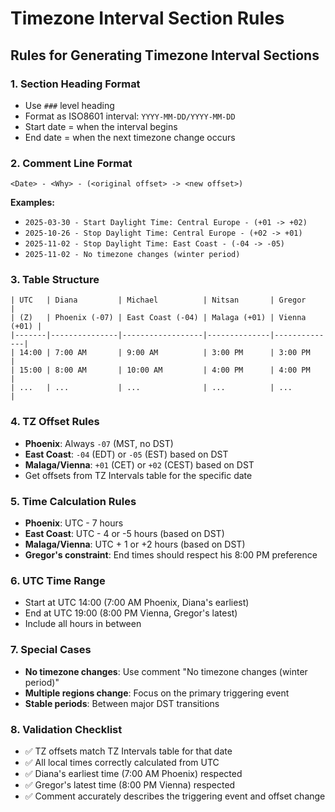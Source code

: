 # Timezone Interval Section Rules

## **Rules for Generating Timezone Interval Sections**

### **1. Section Heading Format**
- Use `###` level heading
- Format as ISO8601 interval: `YYYY-MM-DD/YYYY-MM-DD`
- Start date = when the interval begins
- End date = when the next timezone change occurs

### **2. Comment Line Format**
```
<Date> - <Why> - (<original offset> -> <new offset>)
```
**Examples:**
- `2025-03-30 - Start Daylight Time: Central Europe - (+01 -> +02)`
- `2025-10-26 - Stop Daylight Time: Central Europe - (+02 -> +01)`
- `2025-11-02 - Stop Daylight Time: East Coast - (-04 -> -05)`
- `2025-11-02 - No timezone changes (winter period)`

### **3. Table Structure**
```
| UTC   | Diana         | Michael          | Nitsan       | Gregor       |
| (Z)   | Phoenix (-07) | East Coast (-04) | Malaga (+01) | Vienna (+01) |
|-------|---------------|------------------|--------------|--------------|
| 14:00 | 7:00 AM       | 9:00 AM          | 3:00 PM      | 3:00 PM      |
| 15:00 | 8:00 AM       | 10:00 AM         | 4:00 PM      | 4:00 PM      |
| ...   | ...           | ...              | ...          | ...          |
```

### **4. TZ Offset Rules**
- **Phoenix**: Always `-07` (MST, no DST)
- **East Coast**: `-04` (EDT) or `-05` (EST) based on DST
- **Malaga/Vienna**: `+01` (CET) or `+02` (CEST) based on DST
- Get offsets from TZ Intervals table for the specific date

### **5. Time Calculation Rules**
- **Phoenix**: UTC - 7 hours
- **East Coast**: UTC - 4 or -5 hours (based on DST)
- **Malaga/Vienna**: UTC + 1 or +2 hours (based on DST)
- **Gregor's constraint**: End times should respect his 8:00 PM preference

### **6. UTC Time Range**
- Start at UTC 14:00 (7:00 AM Phoenix, Diana's earliest)
- End at UTC 19:00 (8:00 PM Vienna, Gregor's latest)
- Include all hours in between

### **7. Special Cases**
- **No timezone changes**: Use comment "No timezone changes (winter period)"
- **Multiple regions change**: Focus on the primary triggering event
- **Stable periods**: Between major DST transitions

### **8. Validation Checklist**
- ✅ TZ offsets match TZ Intervals table for that date
- ✅ All local times correctly calculated from UTC
- ✅ Diana's earliest time (7:00 AM Phoenix) respected
- ✅ Gregor's latest time (8:00 PM Vienna) respected
- ✅ Comment accurately describes the triggering event and offset change
